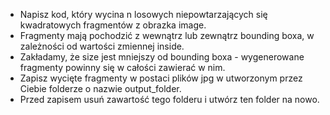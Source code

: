 * Napisz kod, który wycina n losowych niepowtarzających się kwadratowych fragmentów z obrazka image.
* Fragmenty mają pochodzić z wewnątrz lub zewnątrz bounding boxa, w zależności od wartości zmiennej inside.
* Zakładamy, że size jest mniejszy od bounding boxa - wygenerowane fragmenty powinny się w całości zawierać w nim.
* Zapisz wycięte fragmenty w postaci plików jpg w utworzonym przez Ciebie folderze o nazwie output_folder.
* Przed zapisem usuń zawartość tego folderu i utwórz ten folder na nowo.

